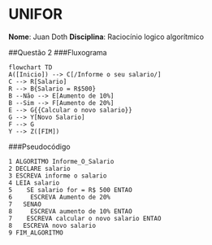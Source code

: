 # UNIFOR
**Nome**: Juan Doth
**Disciplina**: Raciocínio logico algorítmico

##Questão 2
###Fluxograma
```mermaid
flowchart TD
A([Inicio]) --> C[/Informe o seu salario/]
C --> R[Salario]
R --> B{Salario = R$500}
B --Não --> E[Aumento de 10%]
B --Sim --> F[Aumento de 20%]
E --> G{{Calcular o novo salario}}
G --> Y[Novo Salario]
F --> G
Y --> Z([FIM])
```
###Pseudocódigo
```
1 ALGORITMO Informe_O_Salario 
2 DECLARE salario
3 ESCREVA informe o salario
4 LEIA salario 
5    SE salario for = R$ 500 ENTAO
6     ESCREVA Aumento de 20%
7   SENAO 
8     ESCREVA aumento de 10% ENTAO
7    ESCREVA calcular o novo salario ENTAO
8   ESCREVA novo salario 
9 FIM_ALGORITMO
```
